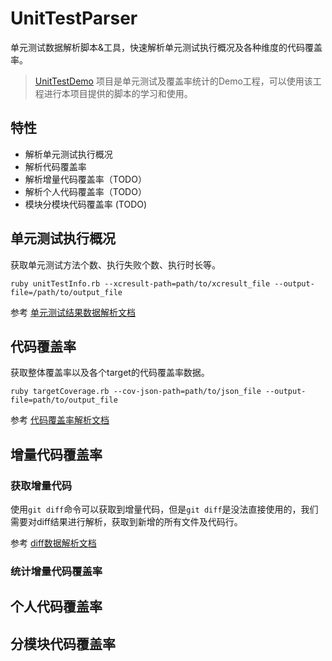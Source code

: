 # UnitTestParser

单元测试数据解析脚本&工具，快速解析单元测试执行概况及各种维度的代码覆盖率。

> [UnitTestDemo](https://github.com/JerryChu/UnitTestDemo) 项目是单元测试及覆盖率统计的Demo工程，可以使用该工程进行本项目提供的脚本的学习和使用。

## 特性

- 解析单元测试执行概况
- 解析代码覆盖率
- 解析增量代码覆盖率（TODO）
- 解析个人代码覆盖率（TODO）
- 模块分模块代码覆盖率 (TODO)

## 单元测试执行概况

获取单元测试方法个数、执行失败个数、执行时长等。

```shell
ruby unitTestInfo.rb --xcresult-path=path/to/xcresult_file --output-file=/path/to/output_file
```

参考 [单元测试结果数据解析文档](./docs/unitTestInfo.md)

## 代码覆盖率

获取整体覆盖率以及各个target的代码覆盖率数据。

```shell
ruby targetCoverage.rb --cov-json-path=path/to/json_file --output-file=path/to/output_file
```

参考 [代码覆盖率解析文档](./docs/targetCoverage.md)

## 增量代码覆盖率

### 获取增量代码

使用`git diff`命令可以获取到增量代码，但是`git diff`是没法直接使用的，我们需要对diff结果进行解析，获取到新增的所有文件及代码行。

参考 [diff数据解析文档](./docs/diffParser.md)

### 统计增量代码覆盖率

## 个人代码覆盖率

## 分模块代码覆盖率
